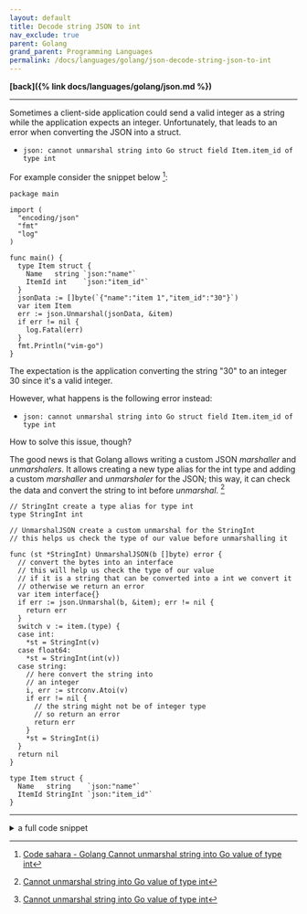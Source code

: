 ```yaml
---
layout: default
title: Decode string JSON to int
nav_exclude: true
parent: Golang
grand_parent: Programming Languages
permalink: /docs/languages/golang/json-decode-string-json-to-int
---
```


__[back]({% link docs/languages/golang/json.md %})__

-----

Sometimes a client-side application could send a valid integer as a string
while the application expects an integer. Unfortunately, that leads to an error
when converting the JSON into a struct.
- `json: cannot unmarshal string into Go struct field Item.item_id of type int`

For example consider the snippet below [^1]:

```golang
package main

import (
  "encoding/json"
  "fmt"
  "log"
)

func main() {
  type Item struct {
    Name   string `json:"name"`
    ItemId int    `json:"item_id"`
  }
  jsonData := []byte(`{"name":"item 1","item_id":"30"}`)
  var item Item
  err := json.Unmarshal(jsonData, &item)
  if err != nil {
    log.Fatal(err)
  }
  fmt.Println("vim-go")
}
```

The expectation is the application converting the string "30" to an integer 30
since it's a valid integer.

However, what happens is the following error instead:
- `json: cannot unmarshal string into Go struct field Item.item_id of type int`

How to solve this issue, though?

The good news is that Golang allows writing a custom JSON _marshaller_ and
_unmarshalers_. It allows creating a new type alias for the int type and adding
a custom _marshaller_ and _unmarshaler_ for the JSON; this way, it can check
the data and convert the string to int before _unmarshal_. [^2]

```golang
// StringInt create a type alias for type int
type StringInt int

// UnmarshalJSON create a custom unmarshal for the StringInt
// this helps us check the type of our value before unmarshalling it

func (st *StringInt) UnmarshalJSON(b []byte) error {
  // convert the bytes into an interface
  // this will help us check the type of our value
  // if it is a string that can be converted into a int we convert it
  // otherwise we return an error
  var item interface{}
  if err := json.Unmarshal(b, &item); err != nil {
    return err
  }
  switch v := item.(type) {
  case int:
    *st = StringInt(v)
  case float64:
    *st = StringInt(int(v))
  case string:
    // here convert the string into
    // an integer
    i, err := strconv.Atoi(v)
    if err != nil {
      // the string might not be of integer type
      // so return an error
      return err
    }
    *st = StringInt(i)
  }
  return nil
}

type Item struct {
  Name   string    `json:"name"`
  ItemId StringInt `json:"item_id"`
}
```

-----

<details markdown="block">
  <summary>
    a full code snippet
  </summary>

A full code snippet below [^2]:

```golang
package main

import (
  "encoding/json"
  "fmt"
  "log"
  "strconv"
)

// StringInt create a type alias for type int
type StringInt int

// UnmarshalJSON create a custom unmarshal for the StringInt
// this helps us check the type of our value before unmarshalling it

func (st *StringInt) UnmarshalJSON(b []byte) error {
  // convert the bytes into an interface
  // this will help us check the type of our value
  // if it is a string that can be converted into a int we convert it
  // otherwise we return an error
  var item interface{}
  if err := json.Unmarshal(b, &item); err != nil {
    return err
  }
  switch v := item.(type) {
  case int:
    *st = StringInt(v)
  case float64:
    *st = StringInt(int(v))
  case string:
    // here convert the string into
    // an integer
    i, err := strconv.Atoi(v)
    if err != nil {
      // the string might not be of integer type
      // so return an error
      return err
    }
    *st = StringInt(i)
  }
  return nil
}

type Item struct {
  Name   string    `json:"name"`
  ItemId StringInt `json:"item_id"`
}

func main() {
  fmt.Println("-----------------")
  printStruct([]byte(`{"name":"item 1","item_id":"30"}`))
  fmt.Println("-----------------")
  printStruct([]byte(`{"name":"item 2","item_id":40}`))
  fmt.Println("-----------------")

  var item Item
  jsonData := []byte(`{"name":"item 3","item_id":"50"}`)
  err := json.Unmarshal(jsonData, &item)
  if err != nil {
    log.Fatal(err)
  }
  printIndentedJSON(jsonData)
  fmt.Printf("%+v\n", item)
  itemId := int(item.ItemId)
  fmt.Printf("%+v\n", itemId)

  fmt.Println("-----------------")
  jsonData = []byte(`{"name":"item 4","item_id":60}`)
  err = json.Unmarshal(jsonData, &item)
  if err != nil {
    log.Fatal(err)
  }
  printIndentedJSON(jsonData)
  fmt.Printf("%+v\n", item)
  itemId = int(item.ItemId)
  fmt.Printf("%+v\n", itemId)

  fmt.Println("-----------------")

  /** OUTPUT
  -----------------
  {
    "item_id": "30",
    "name": "item 1"
  }
  {Name:item 1 ItemId:30}
  30
  -----------------
  {
    "item_id": 40,
    "name": "item 2"
  }
  {Name:item 2 ItemId:40}
  40
  -----------------
  {
    "item_id": "50",
    "name": "item 3"
  }
  {Name:item 3 ItemId:50}
  50
  -----------------
  {
    "item_id": 60,
    "name": "item 4"
  }
  {Name:item 4 ItemId:60}
  60
  -----------------
  */
}

func printStruct(jsonData []byte) Item {
  var item Item
  err := json.Unmarshal(jsonData, &item)
  if err != nil {
    log.Fatal(err)
  }
  printIndentedJSON(jsonData)
  fmt.Printf("%+v\n", item)
  itemId := int(item.ItemId)
  fmt.Printf("%+v\n", itemId)
  return item
}

func printIndentedJSON(jsonData []byte) {
  var obj map[string]interface{}
  json.Unmarshal(jsonData, &obj)
  str, _ := json.MarshalIndent(obj, "", "  ")
  fmt.Printf("%+v\n", string(str))
}
```

<br/>
</details>

[^1]: [Code sahara - Golang Cannot unmarshal string into Go value of type int](https://codesahara.com/blog/golang-cannot-unmarshal-string-into-go-value-of-type-int/)
[^2]: [Cannot unmarshal string into Go value of type int](https://github.com/Keithwachira/golang-decode-string-json-to-int)
